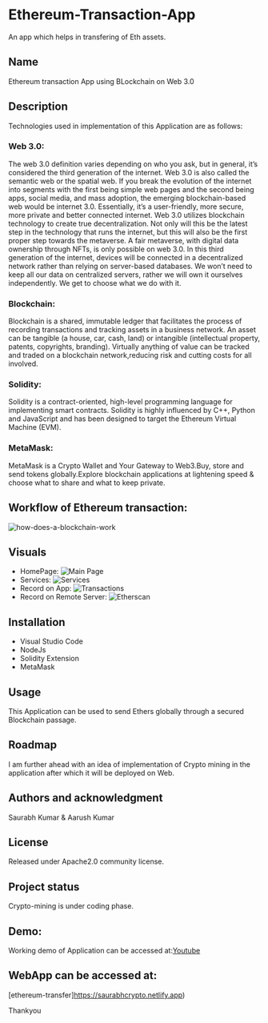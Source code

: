 # Ethereum-Transaction-App
An app which helps in transfering of  Eth assets.

## Name
Ethereum transaction App using BLockchain on Web 3.0

## Description
Technologies used in implementation of this Application are as follows:
### Web 3.0:
The web 3.0 definition varies depending on who you ask, but in general, it’s considered the third generation of the internet. Web 3.0 is also called the semantic web or the spatial web. If you break the evolution of the internet into segments with the first being simple web pages and the second being apps, social media, and mass adoption, the emerging blockchain-based web would be internet 3.0. Essentially, it’s a user-friendly, more secure, more private and better connected internet.
Web 3.0 utilizes blockchain technology to create true decentralization. Not only will this be the latest step in the technology that runs the internet, but this will also be the first proper step towards the metaverse. A fair metaverse, with digital data ownership through NFTs, is only possible on web 3.0.
In this third generation of the internet, devices will be connected in a decentralized network rather than relying on server-based databases. We won’t need to keep all our data on centralized servers, rather we will own it ourselves independently. We get to choose what we do with it.

### Blockchain:
Blockchain is a shared, immutable ledger that facilitates the process of recording transactions and tracking assets in a business network. An asset can be tangible (a house, car, cash, land) or intangible (intellectual property, patents, copyrights, branding). Virtually anything of value can be tracked and traded on a blockchain network,reducing risk and cutting costs for all involved.

### Solidity:
Solidity is a contract-oriented, high-level programming language for implementing smart contracts. Solidity is highly influenced by C++, Python and JavaScript and has been designed to target the Ethereum Virtual Machine (EVM).

### MetaMask:
MetaMask is a Crypto Wallet and Your Gateway to Web3.Buy, store and send tokens globally.Explore blockchain applications at lightening speed & choose what to share and what to keep private.

## Workflow of Ethereum transaction:
![how-does-a-blockchain-work](https://ik.imagekit.io/rkg8ugw0kq/assets/images/blog/1562846735/how-does-a-blockchain-work.jpg)

## Visuals
* HomePage:
![Main Page](https://drive.google.com/file/d/13DNIS40bdrSCy7zerm-Q98DNx9WTSIOy/view?usp=sharing)
* Services:
![Services](https://drive.google.com/file/d/1-C9T2LfOBKcss2dGPzo6GZu6ngI9h2Ue/view?usp=sharing)
* Record on App:
![Transactions](https://drive.google.com/file/d/1QBGj8q_iy4gDyqtVquIdY8m25YTGMgTa/view?usp=sharing)
* Record on Remote Server:
![Etherscan](https://drive.google.com/file/d/12jiiQcsaz3zFtKUc_AMnpKll19Zoz8mt/view?usp=sharing)

## Installation
* Visual Studio Code
* NodeJs
* Solidity Extension
* MetaMask

## Usage
This Application can be used to send Ethers globally through a secured Blockchain passage.

## Roadmap
I am further ahead with an idea of implementation of Crypto mining in the application after which it will be deployed on Web.

## Authors and acknowledgment
Saurabh Kumar & Aarush Kumar

## License
Released under Apache2.0 community license.

## Project status
Crypto-mining is under coding phase.

## Demo:
Working demo of Application can be accessed at:[Youtube](https://www.youtube.com/watch?v=pZ0uzUHCvJk&t=3s)

## WebApp can be accessed at:
[ethereum-transfer]https://saurabhcrypto.netlify.app)

Thankyou
